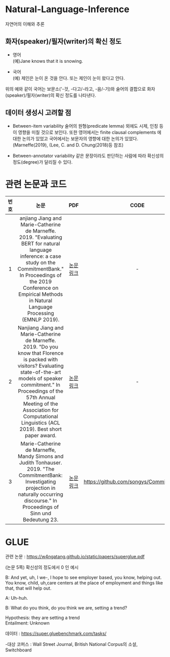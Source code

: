 # Natural-Language-Inference
자연어의 이해와 추론

## 화자(speaker)/필자(writer)의 확신 정도

- 영어    
(예)Jane knows that it is snowing.        

- 국어    
(예) 제인은 눈이 온 것을 안다.   또는 제인이 눈이 왔다고 안다.     
                   
위의 예와 같이 국어는 보문소('-것, -다고/-라고, -음/-기)와 술어의 결합으로 화자(speaker)/필자(writer)의 확신 정도를 나타낸다.  

## 데이터 생성시 고려할 점

- Between-item variability
술어의 원형(predicate lemma) 외에도 시제, 인칭 등이 영향을 미칠 것으로 보인다. 또한 영어에서는 finite clausal complements 에 대한 논의가 있었고 국어에서는 보문자의 영향에 대한 논의가 있었다.(Marneffe(2019), (Lee, C. and D. Chung(2018)등 참조)    


- Between-annotator variability 
같은 문장이라도 판단하는 사람에 따라 확신성의 정도(degree)가 달리질 수 있다.   

# 관련 논문과 코드

|번호|논문| PDF| CODE |
|:---:|:-----------------:|:-----------------:|:-----------------:|
|1|anjiang Jiang and Marie-Catherine de Marneffe. 2019. "Evaluating BERT for natural language inference: a case study on the CommitmentBank." In Proceedings of the 2019 Conference on Empirical Methods in Natural Language Processing (EMNLP 2019). |[논문 링크](https://www.aclweb.org/anthology/D19-1630.pdf)|-|
|2|Nanjiang Jiang and Marie-Catherine de Marneffe. 2019. "Do you know that Florence is packed with visitors? Evaluating state-of-the-art models of speaker commitment." In Proceedings of the 57th Annual Meeting of the Association for Computational Linguistics (ACL 2019). Best short paper award.| [논문 링크](https://www.aclweb.org/anthology/P19-1412/)|-|
|3|Marie-Catherine de Marneffe, Mandy Simons and Judith Tonhauser. 2019. "The CommitmentBank: Investigating projection in naturally occurring discourse." In Proceedings of Sinn und Bedeutung 23. |[논문링크](https://semanticsarchive.net/Archive/Tg3ZGI2M/Marneffe.pdf)|https://github.com/songys/CommitmentBank|



# GLUE 
관련 논문 : https://w4ngatang.github.io/static/papers/superglue.pdf

(논문 5쪽) 확신성의 정도에서 0 인 예시

B: And yet, uh, I we-, I hope to see employer based, you know, helping out. You know, child, uh,care centers at the place of employment and things like that, that will help out. 
   
A: Uh-huh.     
    
B: What do you think, do you think we are, setting a trend?                   
     
Hypothesis: they are setting a trend       
Entailment: Unknown         
   

데이터 : https://super.gluebenchmark.com/tasks/    

 -대상 코퍼스 : Wall Street Journal, British National Corpus의 소설, Switchboard     























